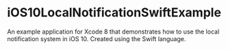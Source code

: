 # iOS10LocalNotificationSwiftExample
An example application for Xcode 8 that demonstrates how to use the local notification system in iOS 10. Created using the Swift language.
